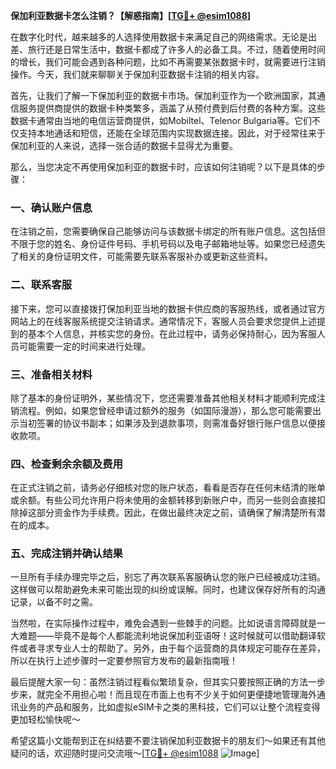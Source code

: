 **保加利亚数据卡怎么注销？【解惑指南】[[TG💪+ @esim1088](https://t.me/s/esim1088)]**

在数字化时代，越来越多的人选择使用数据卡来满足自己的网络需求。无论是出差、旅行还是日常生活中，数据卡都成了许多人的必备工具。不过，随着使用时间的增长，我们可能会遇到各种问题，比如不再需要某张数据卡时，就需要进行注销操作。今天，我们就来聊聊关于保加利亚数据卡注销的相关内容。

首先，让我们了解一下保加利亚的数据卡市场。保加利亚作为一个欧洲国家，其通信服务提供商提供的数据卡种类繁多，涵盖了从预付费到后付费的各种方案。这些数据卡通常由当地的电信运营商提供，如Mobiltel、Telenor Bulgaria等。它们不仅支持本地通话和短信，还能在全球范围内实现数据连接。因此，对于经常往来于保加利亚的人来说，选择一张合适的数据卡显得尤为重要。

那么，当您决定不再使用保加利亚的数据卡时，应该如何注销呢？以下是具体的步骤：

### 一、确认账户信息

在注销之前，您需要确保自己能够访问与该数据卡绑定的所有账户信息。这包括但不限于您的姓名、身份证件号码、手机号码以及电子邮箱地址等。如果您已经遗失了相关的身份证明文件，可能需要先联系客服补办或更新这些资料。

### 二、联系客服

接下来，您可以直接拨打保加利亚当地的数据卡供应商的客服热线，或者通过官方网站上的在线客服系统提交注销请求。通常情况下，客服人员会要求您提供上述提到的基本个人信息，并核实您的身份。在此过程中，请务必保持耐心，因为客服人员可能需要一定的时间来进行处理。

### 三、准备相关材料

除了基本的身份证明外，某些情况下，您还需要准备其他相关材料才能顺利完成注销流程。例如，如果您曾经申请过额外的服务（如国际漫游），那么您可能需要出示当初签署的协议书副本；如果涉及到退款事项，则需准备好银行账户信息以便接收款项。

### 四、检查剩余余额及费用

在正式注销之前，请务必仔细核对您的账户状态，看看是否存在任何未结清的账单或余额。有些公司允许用户将未使用的金额转移到新账户中，而另一些则会直接扣除掉这部分资金作为手续费。因此，在做出最终决定之前，请确保了解清楚所有潜在的成本。

### 五、完成注销并确认结果

一旦所有手续办理完毕之后，别忘了再次联系客服确认您的账户已经被成功注销。这样做可以帮助避免未来可能出现的纠纷或误解。同时，也建议保存好所有的沟通记录，以备不时之需。

当然啦，在实际操作过程中，难免会遇到一些棘手的问题。比如说语言障碍就是一大难题——毕竟不是每个人都能流利地说保加利亚语呀！这时候就可以借助翻译软件或者寻求专业人士的帮助了。另外，由于每个运营商的具体规定可能存在差异，所以在执行上述步骤时一定要参照官方发布的最新指南哦！

最后提醒大家一句：虽然注销过程看似繁琐复杂，但其实只要按照正确的方法一步步来，就完全不用担心啦！而且现在市面上也有不少关于如何更便捷地管理海外通讯业务的产品和服务，比如虚拟eSIM卡之类的黑科技，它们可以让整个流程变得更加轻松愉快呢～

希望这篇小文能帮到正在纠结要不要注销保加利亚数据卡的朋友们～如果还有其他疑问的话，欢迎随时提问交流哦～[[TG💪+ @esim1088](https://t.me/s/esim1088) ![Image](https://i.postimg.cc/4NQfJmqS/Snipaste-2025-05-13-00-14-12.png)]